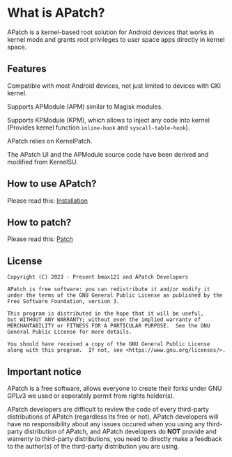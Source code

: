 # What is APatch?

APatch is a kernel-based root solution for Android devices that works in kernel mode and grants root privileges to user space apps directly in kernel space.

## Features

Compatible with most Android devices, not just limited to devices with GKI kernel.

Supports APModule (APM) similar to Magisk modules.

Supports KPModule (KPM), which allows to inject any code into kernel (Provides kernel function `inline-hook` and `syscall-table-hook`).

APatch relies on KernelPatch.

The APatch UI and the APModule source code have been derived and modified from KernelSU.

## How to use APatch?

Please read this: [Installation](/install)

## How to patch?

Please read this: [Patch](/install#how-to-patch)

## License

```
Copyright (C) 2023 - Present bmax121 and APatch Developers

APatch is free software: you can redistribute it and/or modify it under the terms of the GNU General Public License as published by the Free Software Foundation, version 3.

This program is distributed in the hope that it will be useful,
but WITHOUT ANY WARRANTY; without even the implied warranty of MERCHANTABILITY or FITNESS FOR A PARTICULAR PURPOSE.  See the GNU General Public License for more details.

You should have received a copy of the GNU General Public License along with this program.  If not, see <https://www.gnu.org/licenses/>.
```

## Important notice

APatch is a free software, allows everyone to create their forks under GNU GPLv3 we used or seperately permit from rights holder(s).

APatch developers are difficult to review the code of every third-party distributions of APatch (regardless its free or not), APatch developers will have no responsibility about any issues occured when you using any third-party distribution of APatch, and APatch developers do **NOT** provide and warrenty to third-party distributions, you need to directly make a feedback to the author(s) of the third-party distribution you are using.
